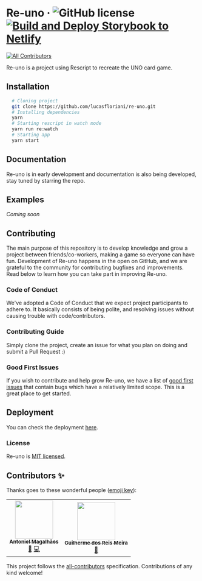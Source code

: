 # Re-uno &middot; ![GitHub license](https://img.shields.io/badge/license-MIT-blue.svg) [![Build and Deploy Storybook to Netlify](https://github.com/lucasfloriani/re-uno/actions/workflows/storybook.yml/badge.svg)](https://github.com/lucasfloriani/re-uno/actions/workflows/storybook.yml)
<!-- ALL-CONTRIBUTORS-BADGE:START - Do not remove or modify this section -->
[![All Contributors](https://img.shields.io/badge/all_contributors-2-orange.svg?style=flat-square)](#contributors-)
<!-- ALL-CONTRIBUTORS-BADGE:END -->

Re-uno is a project using Rescript to recreate the UNO card game.

## Installation

```bash
  # Cloning project
  git clone https://github.com/lucasfloriani/re-uno.git
  # Installing dependencies
  yarn
  # Starting rescript in watch mode
  yarn run re:watch
  # Starting app
  yarn start

```

## Documentation

Re-uno is in early development and documentation is also being developed, stay tuned by starring the repo.

## Examples

_Coming soon_

## Contributing

The main purpose of this repository is to develop knowledge and grow a project between friends/co-workers, making a game so everyone can have fun. Development of Re-uno happens in the open on GitHub, and we are grateful to the community for contributing bugfixes and improvements. Read below to learn how you can take part in improving Re-uno.

### Code of Conduct

We've adopted a Code of Conduct that we expect project participants to adhere to. It basically consists of being polite, and resolving issues without causing trouble with code/contributors.

### Contributing Guide

Simply clone the project, create an issue for what you plan on doing and submit a Pull Request :)

### Good First Issues

If you wish to contribute and help grow Re-uno, we have a list of [good first issues](https://github.com/lucasfloriani/re-uno/labels/good%20first%20issue) that contain bugs which have a relatively limited scope. This is a great place to get started.

## Deployment

You can check the deployment [here](https://optimistic-wright-c012e0.netlify.app).

### License

Re-uno is [MIT licensed](./LICENSE).

## Contributors ✨

Thanks goes to these wonderful people ([emoji key](https://allcontributors.org/docs/en/emoji-key)):

<!-- ALL-CONTRIBUTORS-LIST:START - Do not remove or modify this section -->
<!-- prettier-ignore-start -->
<!-- markdownlint-disable -->
<table>
  <tr>
    <td align="center"><a href="https://github.com/antoniel"><img src="https://avatars.githubusercontent.com/u/17225358?v=4?s=100" width="100px;" alt=""/><br /><sub><b>Antoniel Magalhães</b></sub></a><br /><a href="https://github.com/lucasfloriani/re-uno/issues?q=author%3Aantoniel" title="Bug reports">🐛</a> <a href="https://github.com/lucasfloriani/re-uno/commits?author=antoniel" title="Code">💻</a></td>
    <td align="center"><a href="https://portfolio.guilherme775.vercel.app/"><img src="https://avatars.githubusercontent.com/u/55771765?v=4?s=100" width="100px;" alt=""/><br /><sub><b>Guilherme dos Reis Meira</b></sub></a><br /><a href="https://github.com/lucasfloriani/re-uno/commits?author=Guilherme775" title="Documentation">📖</a></td>
  </tr>
</table>

<!-- markdownlint-restore -->
<!-- prettier-ignore-end -->

<!-- ALL-CONTRIBUTORS-LIST:END -->

This project follows the [all-contributors](https://github.com/all-contributors/all-contributors) specification. Contributions of any kind welcome!